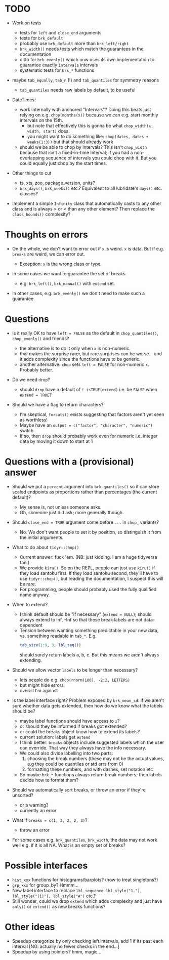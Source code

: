 

# TODO

* Work on tests
  - tests for `left` and `close_end` arguments
  - tests for `brk_default`
  - probably use `brk_default` more than `brk_left/right`
  - `brk_width()` needs tests which match the guarantees in the documentation
  - ditto for `brk_evenly()` which now uses its own implementation to
    guarantee exactly `intervals` intervals
  - systematic tests for `brk_*` functions

* maybe `tab_equally`, `tab_n` (!) and `tab_quantiles` for symmetry reasons
  - `tab_quantiles` needs raw labels by default, to be useful

* DateTimes: 
  - work internally with anchored "Intervals"? Doing this beats just
    relying on e.g. `chop(months(x))` because we can e.g. start monthly 
    intervals on the 15th.
    - but note that effectively this is gonna be what `chop_width(x, width, start)`
      does.
    - you might want to do something like:
      `chop(dates, dates + weeks(1:3))`
      but that should already work
  - should we be able to chop by Intervals? This isn't `chop_width` because
    that isn't a fixed-in-time Interval; if you had a non-overlapping sequence
    of intervals you could chop with it. But you could equally just chop by
    the start times.
    
* Other things to cut
  - ts, xts, zoo, package_version, units?
  - `brk_days()`, `brk_weeks()` etc.? Equivalent to all lubridate's `days()` etc.
    classes? 
  

* Implement a simple `Infinity` class that automatically casts to any other
  class and is always > or < than any other element? Then replace the `class_bounds()`
  complexity?


# Thoughts on errors

* On the whole, we don't want to error out if `x` is weird. `x` is data. But
  if e.g. `breaks` are weird, we can error out.
  - Exception: `x` is the wrong class or type.
  
* In some cases we want to guarantee the set of breaks.
  - e.g. `brk_left()`, `brk_manual()` with `extend` set.

* In other cases, e.g. `brk_evenly()` we don't need to make such a guarantee.


# Questions

* Is it really OK to have `left = FALSE` as the default in `chop_quantiles()`,
  `chop_evenly()` and friends? 
  - the alternative is to do it only when `x` is non-numeric.
  - that makes the surprise rarer, but rare surprises can be worse... and
    it adds complexity since the functions have to be generic.
  - another alternative: `chop` sets `left = FALSE` for non-numeric `x`. Probably
    better.

* Do we need `drop`?
  - should `drop` have a default of `! isTRUE(extend)` i.e. be `FALSE` when
    `extend = TRUE`?

* Should we have a flag to return characters?
  - I'm skeptical, `forcats()` exists suggesting that factors aren't yet
    seen as worthless!
  - Maybe have an `output = c("factor", "character", "numeric")` switch
  - If so, then `drop` should probably work even for numeric i.e. integer data
    by moving it down to start at 1

  
# Questions with a (provisional) answer


* Should we put a `percent` argument into `brk_quantiles()` so it can store 
  scaled endpoints as proportions rather than percentages (the current default)?
  - My sense is, not unless someone asks.
  - Oh, someone just did ask; more generally though.
  
* Should `close_end = TRUE` argument come before `...` in `chop_` variants?
  - No. We don't want people to set it by position, so distinguish it from
    the initial arguments.
    
* What to do about `tidyr::chop()`
  - Current answer: fuck 'em. (NB: just kidding. I am a huge tidyverse fan.) 
  - We provide `kiru()`. So on the REPL, people can just use `kiru()` if they
    load santoku first. If they load santoku second, they'll have to use
    `tidyr::chop()`, but reading the documentation, I suspect this will be rare.
  - For programming, people should probably used the fully qualified name 
    anyway.

* When to extend?
  - I think default should be "if necessary" (`extend = NULL`); should always
    extend to Inf, -Inf so that these break labels are not data-dependent
  - Tension between wanting something predictable in your new data, vs. something
    readable in `tab_*`. E.g.
    ```r
    tab_size(1:9, 3, lbl_seq()) 
    ```
    should surely return labels a, b, c. But this means we aren't always
    extending.
    
* Should we allow vector `labels` to be longer than necessary?
  + lets people do e.g. `chop(rnorm(100), -2:2, LETTERS)`
  - but might hide errors
  - overall I'm against
  
* Is the label interface right? Problem exposed by `brk_mean_sd`: if 
  we aren't sure whether data gets extended, then how do we know what
  the labels should be?
  - maybe label functions should have access to `x`?
  - or should they be informed if breaks got extended?
  - or could the breaks object know how to extend its labels?
  - current solution: labels get `extend`
  - I think better: `breaks` objects include suggested labels which
    the user can override. That way they always have the info necessary.
  - We could also divide labelling into two parts:
    1. choosing the break numbers (these may not be the actual values, e.g
      they could be quantiles or std errs from 0)
    2. formatting these numbers, and with dashes, set notation etc
  - So maybe `brk_*` functions always return break numbers;
    then labels decide how to format them?
  
* Should we automatically sort breaks, or throw an error if they're unsorted?
  - or a warning?
  - currently an error

* What if `breaks = c(1, 2, 2, 2, 3)`?
  - throw an error

* For some cases e.g. `brk_quantiles`, `brk_width`, the data may not work
  well e.g. if it is all NA. What is an empty set of breaks?


# Possible interfaces

- `hist_xxx` functions for histograms/barplots? (how to treat singletons?)
- `grp_xxx` for group_by? Hmmm...
- New label interface to replace `lbl_sequence`: 
  `lbl_style("1."), lbl_style("(i)"), lbl_style("A")` etc.? 
- Still wonder, could we drop `extend` which adds complexity and just
  have `only()` or `extend()` as new breaks functions?

# Other ideas

- Speedup categorize by only checking left intervals, add 1 if its past
  each interval [NO: actually no fewer checks in the end...]
- Speedup by using pointers? hmm, magic...

